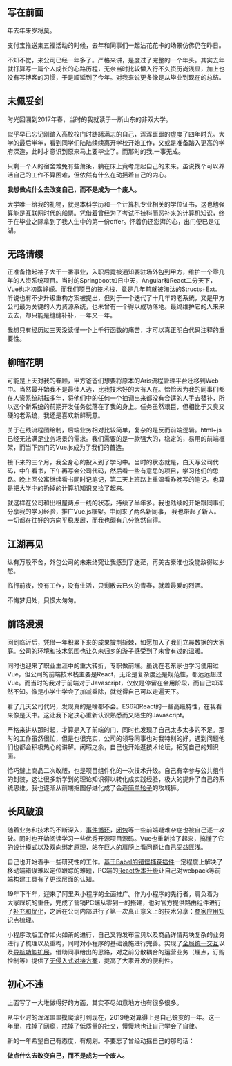 ## 写在前面
年去年来岁将莫。

支付宝推送集五福活动的时候，去年和同事们一起沾花花卡的场景仿佛仍在昨日。

不知不觉，来公司已经一年多了。严格来讲，是度过了完整的一个年头。其实去年就打算写一篇个人成长的心路历程，无奈当时~~比较懒~~入行不久资历尚浅显，加上也没有写博客的习惯，于是顺延到了今年。对我来说更多像是从毕业到现在的总结。

## 未佩妥剑

时光回溯到2017年春，当时的我就读于一所山东的非双大学。

似乎早已忘记刚踏入高校校门时踌躇满志的自己，浑浑噩噩的虚度了四年时光。大学的最后半年，看到同学们陆陆续续离开学校开始工作，又或是准备踏入更高的学府深造，此时才意识到原来马上要毕业了。而那时的我,一事无成。

只剩一个人的宿舍难免有些萧条，躺在床上竟考虑起自己的未来。虽说找个可以养活自己的工作不算困难，但依然有什么在动摇着自己的内心。

**我想做点什么去改变自己，而不是成为一个废人。**

大学唯一给我的礼物，就是本科学历和一个计算机专业相关的学位证书，这也勉强算能是互联网时代的船票。凭借着曾经为了考试不挂科而恶补来的计算机知识，终于在毕业之际拿到了我人生中的第一份offer。怀着仍还澎湃的心，出门便已是江湖。

## 无路请缨

正准备撸起袖子大干一番事业，入职后竟被通知要驻场外包到甲方，维护一个零几年的人资系统项目。当时的Springboot如日中天，Angular和React二分天下，Vue也才初露峥嵘。而我们项目的技术栈，竟是几年前就被淘汰的Structs+Ext。听说也有不少升级重构方案被提出，但对于一个迭代了十几年的老系统，又是甲方公司最为关键的人力资源系统，也未曾有一个得以成功落地。最终维护它的人来来去去，却只能是缝缝补补，一年又一年。

我想只有经历过三天没读懂一个上千行函数的痛苦，才可以真正明白代码注释的重要性。


## 柳暗花明

可能是上天对我的眷顾，甲方爸爸们想要将原本的Aris流程管理平台迁移到Web中。当然最开始我不是最佳人选，比我技术好的大有人在。恰恰因为我的同事们都在人资系统耕耘多年，将他们中的任何一个抽调出来都没有合适的人手去替补，所以这个新系统的前期开发任务就落在了我的身上。任务虽然艰巨，但相比于又臭又硬的老系统，我还是喜欢新鲜玩意。

关于在线流程图绘制，后端业务相对比较简单，复杂的是反而前端逻辑。html+js已经无法满足业务场景的需求。我们需要的是一款强大的，稳定的，易用的前端框架，而当下热门的Vue.js成为了我们的首选。

接下来的三个月，我全身心的投入到了学习中。当时的状态就是，白天写公司代码，中午看书，下午再写会公司代码，然后看一些有意思的项目，学习他们的思路。晚上回公寓继续看书同时记笔记，第二天上班路上重温看昨晚写的笔记。也算是把大学中的扔掉的计算机知识又捡了起来。


就这样在公司和出租屋两点一线的状态，持续了半年多。我也陆续的开始跟同事们分享我的学习经验，推广Vue.js框架。中间来了两名新同事， 我也带起了新人。一切都在往好的方向平稳发展，而我也颇有几分悠然自得。


## 江湖再见

纵有万般不舍，外包公司的未来终究让我感到了迷茫，再美古秦淮也没能敌得过乡愁。

临行前夜，没有工作，没有生活，只剩散去已久的青春，就着最爱的烈酒。

不悔梦归处，只恨太匆匆。


## 前路漫漫

回到临沂后，凭借一年积累下来的成果披荆斩棘，如愿加入了我们立晨数据的大家庭。公司的环境和技术氛围也让久未归乡的游子感受到了未曾有过的温暖。

同时也迎来了职业生涯中的重大转折，专职做前端。虽说在老东家也学习使用过Vue，但公司的前端技术栈主要是React，无论是复杂度还是规范性，都远远超过Vue。而当时的我对于前端对于Javascript，仅仅是停留在会用阶段，而自己却浑然不知。像是小学生学会了加减乘除，就觉得自己可以走遍天下。

看了几天公司代码，发现真的是啥都不会。ES6和React的一些高级特性，在我看来像是天书。这让我下定决心重新认识熟悉而又陌生的Javascript。

严格来讲从那时起，才算是入了前端的门，同时也发现了自己太多太多的不足。那时的工作虽然很忙，但是也很充实，公司的领导同事也对我特别的好，遇到问题他们也都会积极热心的讲解。闲暇之余，自己也开始逛技术论坛，拓宽自己的知识面。

恰巧缝上商品二次改版，也是项目组件化的一次技术升级。自己有幸参与公共组件的封装，这让很多新学到的理论知识得以转化成实践经验，极大的提升了自己的系统思维。我也逐渐从前端抠图仔进化成了会造[简单轮子](https://7revor.com/docs/React/)的攻城狮。



## 长风破浪

随着业务和技术的不断深入，[事件循环](https://7revor.com/docs/Learning/loop.html)，[闭包](https://7revor.com/docs/Learning/closure.html)等一些前端疑难杂症也被自己逐一攻破。同时也开始阅读学习一些优秀开源项目源码。Vue也重新捡了起来，搞懂了它的[设计模式](https://7revor.com/docs/Learning/publish.html)以及[双向绑定原理](https://7revor.com/docs/Learning/bind.html)，站在巨人的肩膀上看问题让自己受益匪浅。

自己也开始着手一些研究性的工作。[基于Babel的错误捕获插件](https://www.npmjs.com/package/babel-plugin-promise-catcher)一定程度上解决了移动端错误难以定位跟踪的难题，PC端的[React版本升级](https://7revor.com/docs/Notes/fieReactUpgrade.html)让自己对webpack等前端构建工具有了更深层面的认知。

19年下半年，迎来了阿里系小程序的全面推广。作为小程序的先行者，肩负着为大家踩坑的重任，完成了营销PC端从零到一的搭建，也对官方提供路由组件进行了[补充和优化](https://www.npmjs.com/package/py-mini-router)，之后在公司内部进行了第一次真正意义上的技术分享：[商家应用知识点梳理](https://7revor.com/docs/MiniApp/miniapp.html)。 

小程序改版工作如火如荼的进行，自己又将发布宝贝以及商品详情两块复杂的业务进行了梳理以及重构，同时对小程序的基础设施进行完善。实现了[全局统一交互](https://7revor.com/docs/MiniApp/frame.html)以及[导航功能扩展](https://7revor.com/docs/MiniApp/navigate.html)。借助同事给出的思路，对之前分散耦合的运营业务（埋点，订购控制等）提供了[无侵入式对接方案](https://7revor.com/docs/MiniApp/hack.html)，提高了大家开发的便利性。

## 初心不违

上面写了一大堆做得好的方面，其实不尽如意地方也有很多很多。

从毕业时的浑浑噩噩摸爬滚打到现在，2019绝对算得上是自己蜕变的一年。这一年里，戒掉了网瘾，戒掉了低质量的社交，慢慢地也让自己学会了自律。

新的一年希望自己有态度，有规划。不要忘了曾经动摇自己的那句话：

**做点什么去改变自己，而不是成为一个废人。**
















